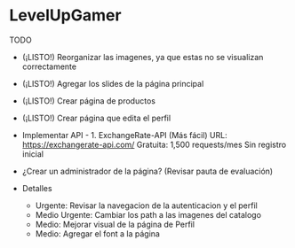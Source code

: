 # LevelUpGamer

TODO
- (¡LISTO!) Reorganizar las imagenes, ya que estas no se visualizan correctamente
- (¡LISTO!) Agregar los slides de la página principal
- (¡LISTO!) Crear página de productos
- (¡LISTO!) Crear página que edita el perfil
- Implementar API
      - 1. ExchangeRate-API (Más fácil)
        URL: https://exchangerate-api.com/
        Gratuita: 1,500 requests/mes
        Sin registro inicial


- ¿Crear un administrador de la página? (Revisar pauta de evaluación)

- Detalles
  - Urgente: Revisar la navegacion de la autenticacion y el perfil
  - Medio Urgente: Cambiar los path a las imagenes del catalogo
  - Medio: Mejorar visual de la página de Perfil
  - Medio: Agregar el font a la página


  

